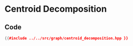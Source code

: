 # Centroid Decomposition

## Code

```cpp
{{#include ../../src/graph/centroid_decomposition.hpp }}
```
